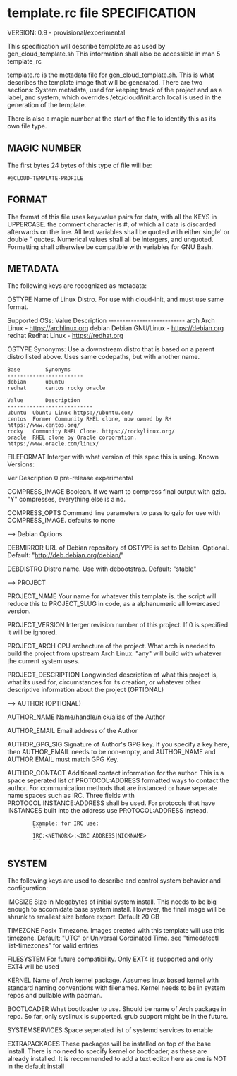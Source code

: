 template.rc file SPECIFICATION
==============================

VERSION: 0.9 - provisional/experimental

This specification will describe template.rc as used by gen_cloud_template.sh
This information shall also be accessible in man 5 template_rc

template.rc is the metadata file for gen\_cloud\_template.sh. This is what
describes the template image that will be generated. There are two sections:
System metadata, used for keeping track of the project and as a label, and
system, which overrides /etc/cloud/init.arch.local is used in the generation
of the template.

There is also a magic number at the start of the file to identify this as its
own file type.


MAGIC NUMBER
------------
The first bytes 24 bytes of this type of file will be:
```
#@CLOUD-TEMPLATE-PROFILE
```

FORMAT
------
The format of this file uses key=value pairs for data, with all the KEYS in
UPPERCASE. the comment character is #, of which all data is discarded afterwards
on the line. All text variables shall be quoted with either single\' or double
\" quotes. Numerical values shall all be intergers, and unquoted. Formatting
shall otherwise be compatible with variables for GNU Bash.

METADATA
--------
The following keys are recognized as metadata:

OSTYPE			Name of Linux Distro. For use with cloud-init, and must
			use same format.
			
Supported OSs:
	Value		Description
	---------------------------
	arch		Arch Linux - https://archlinux.org
	debian		Debian GNU/Linux - https://debian.org
	redhat		Redhat Linux - https://redhat.org

OSTYPE Synonyms: Use a downstream distro that is based on a parent distro
listed above. Uses same codepaths, but with another name.

	Base		Synonyms
	------------------------
	debian		ubuntu
	redhat		centos rocky oracle

	Value		Description
	---------------------------
	ubuntu	Ubuntu Linux https://ubuntu.com/
	centos	Former Community RHEL clone, now owned by RH https://www.centos.org/
	rocky	Community RHEL Clone. https://rockylinux.org/
	oracle	RHEL clone by Oracle corporation. https://www.oracle.com/linux/

FILEFORMAT		Interger with what version of this spec this is using.
Known Versions:

Ver	Description
0	pre-release experimental

COMPRESS_IMAGE		Boolean. If we want to compress final output with gzip.
			"Y" compresses, everything else is a no.
			
COMPRESS_OPTS		Command line parameters to pass to gzip for use with
			COMPRESS_IMAGE. defaults to none

--> Debian Options
			
DEBMIRROR		URL of Debian repository of OSTYPE is set to Debian.
			Optional. Default: "http://deb.debian.org/debian/"

DEBDISTRO		Distro name. Use with debootstrap. Default: "stable"

--> PROJECT

PROJECT_NAME		Your name for whatever this template is. the script will
			reduce this to PROJECT_SLUG in code, as a alphanumeric
			all lowercased version.

PROJECT_VERSION		Interger revision number of this project. If 0 is
			specified it will be ignored.

PROJECT_ARCH		CPU archecture of the project. What arch is needed to
			build the project from upstream Arch Linux. "any" will
			build with whatever the current system uses.

PROJECT_DESCRIPTION	Longwinded description of what this project is, what
			its used for, circumstances for its creation, or
			whatever other descriptive information about the project
			(OPTIONAL)

--> AUTHOR (OPTIONAL)

AUTHOR_NAME		Name/handle/nick/alias of the Author

AUTHOR_EMAIL		Email address of the Author

AUTHOR_GPG_SIG		Signature of Author's GPG key. If you specify a key here,
			then AUTHOR_EMAIL needs to be non-empty, and AUTHOR_NAME
			and AUTHOR EMAIL must match GPG Key.
			
AUTHOR_CONTACT		Additional contact information for the author. This is a
			space seperated list of PROTOCOL:ADDRESS formatted
			ways to contact the author. For communication methods
			that are instanced or have seperate name spaces such as
			IRC. Three fields with PROTOCOL:INSTANCE:ADDRESS shall
			be used. For protocols that have INSTANCES built into
			the address use PROTOCOL:ADDRESS instead.
			
			Example: for IRC use:
			```
			IRC:<NETWORK>:<IRC ADDRESS|NICKNAME>
			```

SYSTEM
------
The following keys are used to describe and control system behavior and
configuration:

IMGSIZE			Size in Megabytes of initial system install. This needs
			to be big enough to accomidate base system install.
			However, the final image will be shrunk to smallest size
			before export. Default 20 GB

TIMEZONE		Posix Timezone. Images created with this template will
			use this timezone. Default: "UTC" or Universal
			Cordinated Time.
			see "timedatectl list-timezones" for valid entries

FILESYSTEM		For future compatibility. Only EXT4 is supported and
			only EXT4 will be used

KERNEL			Name of Arch kernel package. Assumes linux based kernel
			with standard naming conventions with filenames. Kernel
			needs to be in system repos and pullable with pacman.

BOOTLOADER		What bootloader to use. Should be name of Arch package
			in repo. So far, only syslinux is supported. grub
			support might be in the future.

SYSTEMSERVICES		Space seperated list of systemd services to enable

EXTRAPACKAGES		These packages will be installed on top of the base
			install. There is no need to specify kernel or
			bootloader, as these are already installed. It is
			recommended to add a text editor here as one is NOT
			in the default install
		
